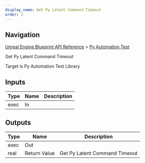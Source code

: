 ```yaml
---
display_name: Get Py Latent Command Timeout
order: 2
---
```

## Navigation

[Unreal Engine Blueprint API Reference](https://dev.epicgames.com/documentation/en-us/unreal-engine/BlueprintAPI) > [Py Automation Test](https://dev.epicgames.com/documentation/en-us/unreal-engine/BlueprintAPI/PyAutomationTest)

Get Py Latent Command Timeout

Target is Py Automation Test Library

## Inputs

| Type | Name | Description |
| --- | --- | --- |
| exec | In |  |

## Outputs

| Type | Name | Description |
| --- | --- | --- |
| exec | Out |  |
| real | Return Value | Get Py Latent Command Timeout |
